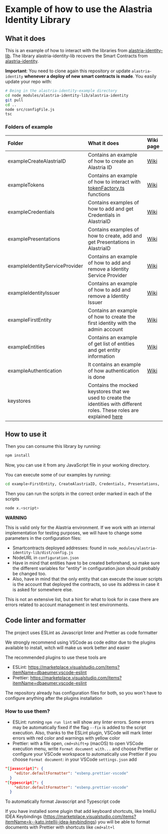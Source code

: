 # Example of how to use the Alastria Identity Library

## What it does

This is an example of how to interact with the libraries from [alastria-identity-lib](https://github.com/alastria/alastria-identity-lib). The library alastria-identity-lib recovers the Smart Contracts from [alastria-identity](https://github.com/alastria/alastria-identity).

**Important**: You need to clone again this repository or update `alastria-identity` **whenever a deploy of new smart contracts is made**. You easily update your repo with:

```sh
# Being in the alastria-identity-example directory
cd node_modules/alastria-identity-lib/alastria-identity
git pull
cd ..
node src/configFile.js
tsc
```

### Folders of example

|**Folder**|**What it does**|**Wiki page**|
|:--|:--|:--|
|exampleCreateAlastriaID| Contains an example of how to create an Alastria ID| [Wiki](https://github.com/alastria/alastria-identity-example/wiki/Create-Alastria-ID-examples) |
|exampleTokens| Contains an example of how to interact with [tokenFactory.ts](https://github.com/alastria/alastria-identity-lib/blob/develop/src/tokenFactory/tokensFactory.ts) functions | [Wiki](https://github.com/alastria/alastria-identity-example/wiki/Tokens-example)|
|exampleCredentials| Contains examples of how to add and get Credentials in AlastriaID | [Wiki](https://github.com/alastria/alastria-identity-example/wiki/Credentials-examples)
|examplePresentations| Contains examples of how to create, add and get Presentations in AlastriaID |[Wiki](https://github.com/alastria/alastria-identity-example/wiki/Presentations-examples)
|exampleIdentityServiceProvider| Contains an example of how to add and remove a Identity Service Provider|[Wiki](https://github.com/alastria/alastria-identity-example/wiki/Service-Provider-examples)
|exampleIdentityIssuer| Contains an example of how to add and remove a Identity Issuer|[Wiki](https://github.com/alastria/alastria-identity-example/wiki/Issuer-examples)
|exampleFirstEntity| Contains an example of how to create the first identity with the admin account|[Wiki](https://github.com/alastria/alastria-identity-example/wiki/First-Entity-examples)
|exampleEntities| Contains an example of get list of entities and get entity information  |[Wiki](https://github.com/alastria/alastria-identity-example/wiki/Entities-examples)
|exampleAuthentication| It contains an example of how authentication is done  |[Wiki](https://github.com/alastria/alastria-identity-example/wiki/Authentication-example)
|keystores| Contains the mocked keystores that we used to create the identities with different roles. These roles are explained [here](/keystores/README.md)  |



## How to use it

Then you can consume this library by running:

```sh
npm install
```

Now, you can use it from any JavaScript file in your working directory.

You can execute some of our examples by running:

```sh
cd example<FirstEntity, CreateAlastriaID, Credentials, Presentations, ...>
```

Then you can run the scripts in the correct order marked in each of the scripts

```sh
node x.<script>
```

**WARNING**

This is valid only for the Alastria environment. If we work with an internal implementation for testing purposes, we will have to change some parameters in the configuration files:

- Smartcontracts deployed addresses: found in `node_modules/alastria-identity-lib/dist/config.js`
- NodeURL in `configuration.json`
- Have in mind that entities have to be created beforehand, so make sure the different variables for "entity" in configuration.json should probably be changed too.
- Also, have in mind that the only entity that can execute the issuer scripts is the account that deployed the contracts, so use its address in case it is asked for somewhere else.

This is not an extensive list, but a hint for what to look for in case there are errors related to account management in test environments.

## Code linter and formatter

The project uses ESLint as Javascript linter and Prettier as code formatter

We strongly recommend using VSCode as code editor due to the plugins available to install, witch will make us work better and easier

The recommended plugins to use these tools are

- ESLint: https://marketplace.visualstudio.com/items?itemName=dbaeumer.vscode-eslint
- Prettier: https://marketplace.visualstudio.com/items?itemName=dbaeumer.vscode-eslint

The repository already has configuration files for both, so you won't have to configure anything after the plugins installation

### How to use them?

- ESLint: running `npm run lint` will show any linter errors. Some errors may be automatically fixed if the flag `--fix` is added to the script execution. Also, thanks to the ESLint plugin, VSCode will mark linter errors with red color and warnings with yellow color
- Prettier: with a file open, `cmd+shift+p` (macOS) to open VSCode execution menu, write `Format document with...` and choose Prettier or configure your VSCode workspace to automatically use Prettier if you choose `Format document`: in your VSCode `settings.json` add

```json
"[javascript]": {
    "editor.defaultFormatter": "esbenp.prettier-vscode"
  }
"[typescript]": {
    "editor.defaultFormatter": "esbenp.prettier-vscode"
  }
```

To automatically format Javascript and Typescript code

If you have installed some plugin that add keyboard shortcuts, like IntelliJ IDEA Keybindings (https://marketplace.visualstudio.com/items?itemName=k--kato.intellij-idea-keybindings) you will be able to format documents with Prettier with shortcuts like `cmd+alt+l`
